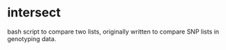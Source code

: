# intersect

bash script to compare two lists, originally
written to compare SNP lists in genotyping data.
